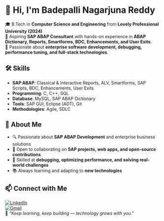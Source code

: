 # 👋 Hi, I'm Badepalli Nagarjuna Reddy  

🎓 B.Tech in **Computer Science and Engineering** from **Lovely Professional University (2024)**  
💼 Aspiring **SAP ABAP Consultant** with hands-on experience in **ABAP Dictionary, Reports, Smartforms, BDC, Enhancements, and User Exits**.  
🚀 Passionate about **enterprise software development, debugging, performance tuning, and full-stack technologies**.  
## 🛠️ Skills  
- **SAP ABAP**: Classical & Interactive Reports, ALV, Smartforms, SAP Scripts, BDC, Enhancements, User Exits  
- **Programming**: C, C++, SQL  
- **Database**: MySQL, SAP ABAP Dictionary  
- **Tools**: SAP GUI, Eclipse (ADT), Git  
- **Methodologies**: Agile, SDLC  
## 🌟 About Me  
- 🔍 Passionate about **SAP ABAP Development** and enterprise business solutions  
- 🤝 Open to collaborating on **SAP projects, web apps, and open-source contributions**  
- 🧠 Skilled at **debugging, optimizing performance, and solving real-world challenges**  
- 📚 Always learning and adapting to **new technologies**  
## 📫 Connect with Me  

[![LinkedIn](https://img.shields.io/badge/LinkedIn-Badepalli%20Nagarjuna%20Reddy-blue?style=flat-square&logo=linkedin)](https://www.linkedin.com/in/nagarjuna-reddy-badepalli/)  
[![Gmail](https://img.shields.io/badge/Email-nagarjunar321%40gmail.com-red?style=flat-square&logo=gmail)](mailto:nagarjunar321@gmail.com)  
💬 *“Keep learning, keep building — technology grows with you.”*  
